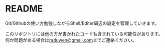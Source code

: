 README
======

Git/Githubの使い方勉強しながらShell/Editer周辺の設定を管理していきます。

このリポジトリには他の方が書かれたコードも含まれている可能性があります。
何か問題がある場合は<raduwen@gmail.com>までご連絡ください。
